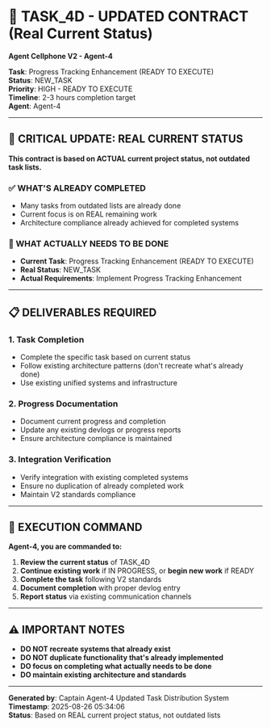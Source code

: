 # 🎯 TASK_4D - UPDATED CONTRACT (Real Current Status)
**Agent Cellphone V2 - Agent-4**

**Task**: Progress Tracking Enhancement (READY TO EXECUTE)  
**Status**: NEW_TASK  
**Priority**: HIGH - READY TO EXECUTE  
**Timeline**: 2-3 hours completion target  
**Agent**: Agent-4

---

## 🚨 **CRITICAL UPDATE: REAL CURRENT STATUS**

**This contract is based on ACTUAL current project status, not outdated task lists.**

### **✅ WHAT'S ALREADY COMPLETED**
- Many tasks from outdated lists are already done
- Current focus is on REAL remaining work
- Architecture compliance already achieved for completed systems

### **🎯 WHAT ACTUALLY NEEDS TO BE DONE**
- **Current Task**: Progress Tracking Enhancement (READY TO EXECUTE)
- **Real Status**: NEW_TASK
- **Actual Requirements**: Implement Progress Tracking Enhancement

---

## 📋 **DELIVERABLES REQUIRED**

### **1. Task Completion**
- Complete the specific task based on current status
- Follow existing architecture patterns (don't recreate what's already done)
- Use existing unified systems and infrastructure

### **2. Progress Documentation**
- Document current progress and completion
- Update any existing devlogs or progress reports
- Ensure architecture compliance is maintained

### **3. Integration Verification**
- Verify integration with existing completed systems
- Ensure no duplication of already completed work
- Maintain V2 standards compliance

---

## 🚀 **EXECUTION COMMAND**

**Agent-4, you are commanded to:**

1. **Review the current status** of TASK_4D
2. **Continue existing work** if IN PROGRESS, or **begin new work** if READY
3. **Complete the task** following V2 standards
4. **Document completion** with proper devlog entry
5. **Report status** via existing communication channels

---

## ⚠️ **IMPORTANT NOTES**

- **DO NOT recreate systems that already exist**
- **DO NOT duplicate functionality that's already implemented**
- **DO focus on completing what actually needs to be done**
- **DO maintain existing architecture and standards**

---

**Generated by**: Captain Agent-4 Updated Task Distribution System  
**Timestamp**: 2025-08-26 05:34:06  
**Status**: Based on REAL current project status, not outdated lists
